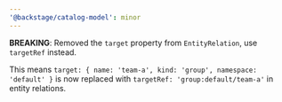 ```yaml
---
'@backstage/catalog-model': minor
---
```


**BREAKING**: Removed the `target` property from `EntityRelation`, use `targetRef` instead.

This means `target: { name: 'team-a', kind: 'group', namespace: 'default' }` is now replaced with `targetRef: 'group:default/team-a'` in entity relations.
